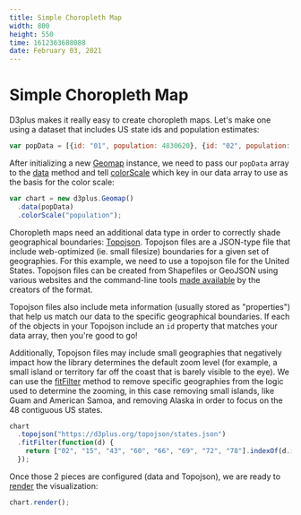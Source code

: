 ```yaml
---
title: Simple Choropleth Map
width: 800
height: 550
time: 1612363688088
date: February 03, 2021
---
```


[height]: 550
[delay]: 4000

# Simple Choropleth Map

D3plus makes it really easy to create choropleth maps. Let's make one using a dataset that includes US state ids and population estimates:

```js
var popData = [{id: "01", population: 4830620}, {id: "02", population: 733375}, {id: "04", population: 6641928}, {id: "05", population: 2958208}, {id: "06", population: 38421464}, {id: "08", population: 5278906}, {id: "09", population: 3593222}, {id: "10", population: 926454}, {id: "11", population: 647484}, {id: "12", population: 19645772}, {id: "13", population: 10006693}, {id: "15", population: 1406299}, {id: "16", population: 1616547}, {id: "17", population: 12873761}, {id: "18", population: 6568645}, {id: "19", population: 3093526}, {id: "20", population: 2892987}, {id: "21", population: 4397353}, {id: "22", population: 4625253}, {id: "23", population: 1329100}, {id: "24", population: 5930538}, {id: "25", population: 6705586}, {id: "26", population: 9900571}, {id: "27", population: 5419171}, {id: "28", population: 2988081}, {id: "29", population: 6045448}, {id: "30", population: 1014699}, {id: "31", population: 1869365}, {id: "32", population: 2798636}, {id: "33", population: 1324201}, {id: "34", population: 8904413}, {id: "35", population: 2084117}, {id: "36", population: 19673174}, {id: "37", population: 9845333}, {id: "38", population: 721640}, {id: "39", population: 11575977}, {id: "40", population: 3849733}, {id: "41", population: 3939233}, {id: "42", population: 12779559}, {id: "44", population: 1053661}, {id: "45", population: 4777576}, {id: "46", population: 843190}, {id: "47", population: 6499615}, {id: "48", population: 26538614}, {id: "49", population: 2903379}, {id: "50", population: 626604}, {id: "51", population: 8256630}, {id: "53", population: 6985464}, {id: "54", population: 1851420}, {id: "55", population: 5742117}, {id: "56", population: 579679}, {id: "72", population: 3583073}];
```

After initializing a new [Geomap](https://d3plus.org/docs/#Geomap) instance, we need to pass our `popData` array to the [data](https://d3plus.org/docs/#Viz.data) method and tell [colorScale](https://d3plus.org/docs/#Viz.colorScale) which key in our data array to use as the basis for the color scale:

```js
var chart = new d3plus.Geomap()
  .data(popData)
  .colorScale("population");
```

Choropleth maps need an additional data type in order to correctly shade geographical boundaries: [Topojson](https://github.com/mbostock/topojson). Topojson files are a JSON-type file that include web-optimized (ie. small filesize) boundaries for a given set of geographies. For this example, we need to use a topojson file for the United States. Topojson files can be created from Shapefiles or GeoJSON using various websites and the command-line tools [made available](https://github.com/mbostock/topojson) by the creators of the format.

Topojson files also include meta information (usually stored as "properties") that help us match our data to the specific geographical boundaries. If each of the objects in your Topojson include an `id` property that matches your data array, then you're good to go!

Additionally, Topojson files may include small geographies that negatively impact how the library determines the default zoom level (for example, a small island or territory far off the coast that is barely visible to the eye). We can use the [fitFilter](https://d3plus.org/docs/#Geomap.fitFilter) method to remove specific geographies from the logic used to determine the zooming, in this case removing small islands, like Guam and American Samoa, and removing Alaska in order to focus on the 48 contiguous US states.

```js
chart
  .topojson("https://d3plus.org/topojson/states.json")
  .fitFilter(function(d) {
    return ["02", "15", "43", "60", "66", "69", "72", "78"].indexOf(d.id) < 0;
  });
```

Once those 2 pieces are configured (data and Topojson), we are ready to [render](https://d3plus.org/docs/#Viz.render) the visualization:

```js
chart.render();
```

